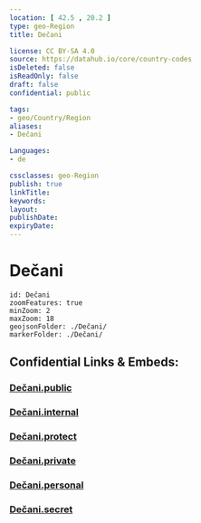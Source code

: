 ```yaml
---
location: [ 42.5 , 20.2 ] 
type: geo-Region
title: Dečani

license: CC BY-SA 4.0
source: https://datahub.io/core/country-codes
isDeleted: false
isReadOnly: false
draft: false
confidential: public

tags:
- geo/Country/Region
aliases:
- Dečani

Languages:
- de

cssclasses: geo-Region
publish: true
linkTitle: 
keywords: 
layout: 
publishDate: 
expiryDate: 
---
```


# Dečani

```leaflet
id: Dečani
zoomFeatures: true 
minZoom: 2 
maxZoom: 18
geojsonFolder: ./Dečani/
markerFolder: ./Dečani/
```


## Confidential Links & Embeds: 

### [Dečani.public](/_public/\Earth\Continent\Europe\Europe~South\Kosovo\districts~Kosovo\Đakovica\counties~ĐakovicaDečani.public.md) 

### [Dečani.internal](/_internal/\Earth\Continent\Europe\Europe~South\Kosovo\districts~Kosovo\Đakovica\counties~ĐakovicaDečani.internal.md) 

### [Dečani.protect](/_protect/\Earth\Continent\Europe\Europe~South\Kosovo\districts~Kosovo\Đakovica\counties~ĐakovicaDečani.protect.md) 

### [Dečani.private](/_private/\Earth\Continent\Europe\Europe~South\Kosovo\districts~Kosovo\Đakovica\counties~ĐakovicaDečani.private.md) 

### [Dečani.personal](/_personal/\Earth\Continent\Europe\Europe~South\Kosovo\districts~Kosovo\Đakovica\counties~ĐakovicaDečani.personal.md) 

### [Dečani.secret](/_secret/\Earth\Continent\Europe\Europe~South\Kosovo\districts~Kosovo\Đakovica\counties~ĐakovicaDečani.secret.md)

